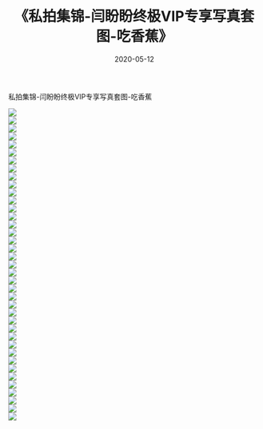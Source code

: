 ﻿---
layout: post
title:  《私拍集锦-闫盼盼终极VIP专享写真套图-吃香蕉》
date:   2020-05-12
img: http://imgx.orgx.ga/漏D/网络美图/2020/私拍集锦-闫盼盼终极VIP专享写真套图-吃香蕉/000.jpg
categories: [美女, 清纯, 唯美]
---

私拍集锦-闫盼盼终极VIP专享写真套图-吃香蕉

  ![](http://imgx.orgx.ga/漏D/网络美图/2020/私拍集锦-闫盼盼终极VIP专享写真套图-吃香蕉/001.jpg) <br> ![](http://imgx.orgx.ga/漏D/网络美图/2020/私拍集锦-闫盼盼终极VIP专享写真套图-吃香蕉/002.jpg) <br> ![](http://imgx.orgx.ga/漏D/网络美图/2020/私拍集锦-闫盼盼终极VIP专享写真套图-吃香蕉/003.jpg) <br> ![](http://imgx.orgx.ga/漏D/网络美图/2020/私拍集锦-闫盼盼终极VIP专享写真套图-吃香蕉/004.jpg) <br> ![](http://imgx.orgx.ga/漏D/网络美图/2020/私拍集锦-闫盼盼终极VIP专享写真套图-吃香蕉/005.jpg) <br> ![](http://imgx.orgx.ga/漏D/网络美图/2020/私拍集锦-闫盼盼终极VIP专享写真套图-吃香蕉/006.jpg) <br> ![](http://imgx.orgx.ga/漏D/网络美图/2020/私拍集锦-闫盼盼终极VIP专享写真套图-吃香蕉/007.jpg) <br> ![](http://imgx.orgx.ga/漏D/网络美图/2020/私拍集锦-闫盼盼终极VIP专享写真套图-吃香蕉/008.jpg) <br> ![](http://imgx.orgx.ga/漏D/网络美图/2020/私拍集锦-闫盼盼终极VIP专享写真套图-吃香蕉/009.jpg) <br> ![](http://imgx.orgx.ga/漏D/网络美图/2020/私拍集锦-闫盼盼终极VIP专享写真套图-吃香蕉/010.jpg) <br> ![](http://imgx.orgx.ga/漏D/网络美图/2020/私拍集锦-闫盼盼终极VIP专享写真套图-吃香蕉/011.jpg) <br> ![](http://imgx.orgx.ga/漏D/网络美图/2020/私拍集锦-闫盼盼终极VIP专享写真套图-吃香蕉/012.jpg) <br> ![](http://imgx.orgx.ga/漏D/网络美图/2020/私拍集锦-闫盼盼终极VIP专享写真套图-吃香蕉/013.jpg) <br> ![](http://imgx.orgx.ga/漏D/网络美图/2020/私拍集锦-闫盼盼终极VIP专享写真套图-吃香蕉/014.jpg) <br> ![](http://imgx.orgx.ga/漏D/网络美图/2020/私拍集锦-闫盼盼终极VIP专享写真套图-吃香蕉/015.jpg) <br> ![](http://imgx.orgx.ga/漏D/网络美图/2020/私拍集锦-闫盼盼终极VIP专享写真套图-吃香蕉/016.jpg) <br> ![](http://imgx.orgx.ga/漏D/网络美图/2020/私拍集锦-闫盼盼终极VIP专享写真套图-吃香蕉/017.jpg) <br> ![](http://imgx.orgx.ga/漏D/网络美图/2020/私拍集锦-闫盼盼终极VIP专享写真套图-吃香蕉/018.jpg) <br> ![](http://imgx.orgx.ga/漏D/网络美图/2020/私拍集锦-闫盼盼终极VIP专享写真套图-吃香蕉/019.jpg) <br> ![](http://imgx.orgx.ga/漏D/网络美图/2020/私拍集锦-闫盼盼终极VIP专享写真套图-吃香蕉/020.jpg) <br> ![](http://imgx.orgx.ga/漏D/网络美图/2020/私拍集锦-闫盼盼终极VIP专享写真套图-吃香蕉/021.jpg) <br> ![](http://imgx.orgx.ga/漏D/网络美图/2020/私拍集锦-闫盼盼终极VIP专享写真套图-吃香蕉/022.jpg) <br> ![](http://imgx.orgx.ga/漏D/网络美图/2020/私拍集锦-闫盼盼终极VIP专享写真套图-吃香蕉/023.jpg) <br> ![](http://imgx.orgx.ga/漏D/网络美图/2020/私拍集锦-闫盼盼终极VIP专享写真套图-吃香蕉/024.jpg) <br> ![](http://imgx.orgx.ga/漏D/网络美图/2020/私拍集锦-闫盼盼终极VIP专享写真套图-吃香蕉/025.jpg) <br> ![](http://imgx.orgx.ga/漏D/网络美图/2020/私拍集锦-闫盼盼终极VIP专享写真套图-吃香蕉/026.jpg) <br> ![](http://imgx.orgx.ga/漏D/网络美图/2020/私拍集锦-闫盼盼终极VIP专享写真套图-吃香蕉/027.jpg) <br> ![](http://imgx.orgx.ga/漏D/网络美图/2020/私拍集锦-闫盼盼终极VIP专享写真套图-吃香蕉/028.jpg) <br> ![](http://imgx.orgx.ga/漏D/网络美图/2020/私拍集锦-闫盼盼终极VIP专享写真套图-吃香蕉/029.jpg) <br> ![](http://imgx.orgx.ga/漏D/网络美图/2020/私拍集锦-闫盼盼终极VIP专享写真套图-吃香蕉/030.jpg) <br> ![](http://imgx.orgx.ga/漏D/网络美图/2020/私拍集锦-闫盼盼终极VIP专享写真套图-吃香蕉/031.jpg) <br> ![](http://imgx.orgx.ga/漏D/网络美图/2020/私拍集锦-闫盼盼终极VIP专享写真套图-吃香蕉/032.jpg) <br> ![](http://imgx.orgx.ga/漏D/网络美图/2020/私拍集锦-闫盼盼终极VIP专享写真套图-吃香蕉/033.jpg) <br> ![](http://imgx.orgx.ga/漏D/网络美图/2020/私拍集锦-闫盼盼终极VIP专享写真套图-吃香蕉/034.jpg) <br> ![](http://imgx.orgx.ga/漏D/网络美图/2020/私拍集锦-闫盼盼终极VIP专享写真套图-吃香蕉/035.jpg) <br> ![](http://imgx.orgx.ga/漏D/网络美图/2020/私拍集锦-闫盼盼终极VIP专享写真套图-吃香蕉/036.jpg) <br> ![](http://imgx.orgx.ga/漏D/网络美图/2020/私拍集锦-闫盼盼终极VIP专享写真套图-吃香蕉/037.jpg) <br> ![](http://imgx.orgx.ga/漏D/网络美图/2020/私拍集锦-闫盼盼终极VIP专享写真套图-吃香蕉/038.jpg) <br> ![](http://imgx.orgx.ga/漏D/网络美图/2020/私拍集锦-闫盼盼终极VIP专享写真套图-吃香蕉/039.jpg) <br>